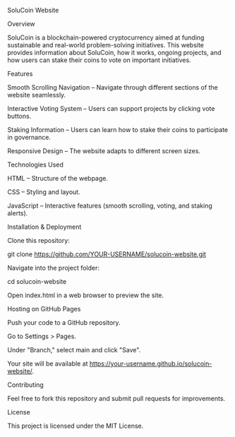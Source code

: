 SoluCoin Website

Overview

SoluCoin is a blockchain-powered cryptocurrency aimed at funding sustainable and real-world problem-solving initiatives. This website provides information about SoluCoin, how it works, ongoing projects, and how users can stake their coins to vote on important initiatives.

Features

Smooth Scrolling Navigation – Navigate through different sections of the website seamlessly.

Interactive Voting System – Users can support projects by clicking vote buttons.

Staking Information – Users can learn how to stake their coins to participate in governance.

Responsive Design – The website adapts to different screen sizes.

Technologies Used

HTML – Structure of the webpage.

CSS – Styling and layout.

JavaScript – Interactive features (smooth scrolling, voting, and staking alerts).

Installation & Deployment

Clone this repository:

git clone https://github.com/YOUR-USERNAME/solucoin-website.git

Navigate into the project folder:

cd solucoin-website

Open index.html in a web browser to preview the site.

Hosting on GitHub Pages

Push your code to a GitHub repository.

Go to Settings > Pages.

Under "Branch," select main and click "Save".

Your site will be available at https://your-username.github.io/solucoin-website/.

Contributing

Feel free to fork this repository and submit pull requests for improvements.

License

This project is licensed under the MIT License.

